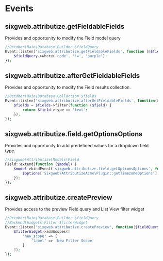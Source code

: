 # Events

## sixgweb.attributize.getFieldableFields

Provides and opportunity to modify the Field model query

``` php
//October\Rain\Database\Builder $fieldQuery
Event::listen('sixgweb.attributize.getFieldableFields', function (&$fieldQuery) {
    $fieldQuery->where('code', '!=', 'purple');
});
```

## sixgweb.attributize.afterGetFieldableFields

Provides and opportunity to modify the Field results collection.

``` php
//October\Rain\Database\Collection $fields
Event::listen('sixgweb.attributize.afterGetFieldableFields', function(&$fields) {
    $fields = $fields->filter(function ($field) {
        return $field->type == 'text';
    });
});
```

## sixgweb.attributize.field.getOptionsOptions

Provides and opportunity to add predefined values for a dropdown field type.

``` php
//Sixgweb\Attributize\Models\Field
Field::extend(function ($model) {
    $model->bindEvent('sixgweb.attributize.field.getOptionsOptions', function (&$options) {
        $options['Sixgweb\AttributizeAcme\Plugin::getTimezoneOptions'] = 'Timezones';
    });
});
```

## sixgweb.attributize.createPreview

Provides access to the preview Field query and List View filter widget

``` php
//October\Rain\Database\Builder $fieldQuery
//Backend\Widgets\Filter $filterWidget
Event::listen('sixgweb.attributize.createPreview', function($fieldQuery, $filterWidget) {
    $filterWidget->addScopes([
        'new_scope' => [
            'label' => 'New Filter Scope'
        ]
    ]);
});
```